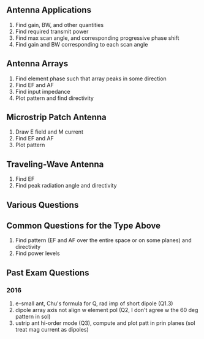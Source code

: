 ## Antenna Applications
1. Find gain, BW, and other quantities <br/>
1. Find required transmit power <br/>
1. Find max scan angle, and corresponding progressive phase shift <br/>
1. Find gain and BW corresponding to each scan angle <br/>

## Antenna Arrays
1. Find element phase such that array peaks in some direction <br/>
1. Find EF and AF <br/>
1. Find input impedance <br/>
1. Plot pattern and find directivity <br/>

## Microstrip Patch Antenna
1. Draw E field and M current <br/>
1. Find EF and AF <br/>
1. Plot pattern <br/>

## Traveling-Wave Antenna
1. Find EF <br/>
1. Find peak radiation angle and directivity <br/>

## Various Questions

## Common Questions for the Type Above
1. Find pattern (EF and AF over the entire space or on some planes) and directivity <br/>
1. Find power levels <br/>

## Past Exam Questions
### 2016
1. e-small ant, Chu's formula for Q, rad imp of short dipole (Q1.3)
1. dipole array axis not align w element pol (Q2, I don't agree w the 60 deg pattern in sol)
1. ustrip ant hi-order mode (Q3), compute and plot patt in prin planes (sol treat mag current as dipoles)
